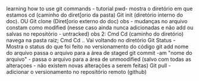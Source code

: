 learning how to use git commands - tutorial
pwd- mostra o diretório em que estamos
cd (caminho do diret[orio da pasta)
Git init (diretório interno do doc). OU Git clone (Diret[orio externo do doc) 
obs - mudanças no arquivo constam como modified (nesse caso ainda nunca adicionadas e não add ou salvas no repositório - untracked)
obs 2: Cmd Cd (caminho do diretório) navega na pasta raiz; Cmd Cd .. Vai voltando no diretório
Git Status - Mostra o status do que foi feito no versionamento do código
git add nome do arquivo passa o arquivo para a área de staged
git commit -am "nome do arquivo" - passa o arquivo para a área de unmoodified (salvo com todas as alteraçoes - não existem novas alterações a serem feitas)
Git pull - adicionar o versionamento no repositório remoto (github)
